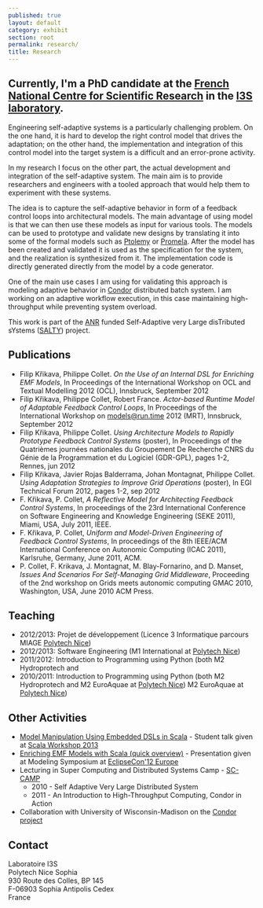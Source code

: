 ```yaml
---
published: true
layout: default
category: exhibit
section: root
permalink: research/
title: Research
---
```


## Currently, I'm a PhD candidate at the [French National Centre for Scientific Research][CNRS] in the [I3S laboratory][I3S]. ##


Engineering self-adaptive systems is a particularly challenging problem. On the
one hand, it is hard to develop the right control model that drives the
adaptation; on the other hand, the implementation and integration of this
control model into the target system is a difficult and an error-prone activity.

In my research I focus on the other part, the actual development and integration
of the self-adaptive system. The main aim is to provide researchers and
engineers with a tooled approach that would help them to experiment with these
systems.

The idea is to capture the self-adaptive behavior in form of a feedback control
loops into architectural models. The main advantage of using model is that we
can then use these models as input for various tools. The models can be used to
prototype and validate new designs by translating it into some of the formal
models such as [Ptolemy][] or [Promela][]. After the model has been created and
validated it is used as the specification for the system, and the realization is
synthesized from it. The implementation code is directly generated directly from
the model by a code generator.

One of the main use cases I am using for validating this approach is modeling
adaptive behavior in [Condor][] distributed batch system. I am working on an
adaptive workflow execution, in this case maintaining high- throughput while
preventing system overload.

This work is part of the [ANR][] funded Self-Adaptive very Large disTributed sYstems ([SALTY][]) project. 

## Publications

* Filip Křikava, Philippe Collet. _On the Use of an Internal DSL for Enriching
  EMF Models_, In Proceedings of the International Workshop on OCL and Textual
  Modelling 2012 (OCL), Innsbruck, September 2012
* Filip Křikava, Philippe Collet, Robert France. _Actor-based Runtime Model of
  Adaptable Feedback Control Loops_, In Proceedings of the International
  Workshop on models@run.time 2012 (MRT), Innsbruck, September 2012
* Filip Křikava, Philippe Collet. _Using Architecture Models to Rapidly
  Prototype Feedback Control Systems_ (poster), In Proceedings of the Quatrièmes
  journées nationales du Groupement De Recherche CNRS du Génie de la
  Programmation et du Logiciel (GDR-GPL), pages 1-2, Rennes, jun 2012
* Filip Křikava, Javier Rojas Balderrama, Johan Montagnat, Philippe Collet.
  _Using Adaptation Strategies to Improve Grid Operations_ (poster), In EGI
  Technical Forum 2012, pages 1-2, sep 2012
* F. Křikava, P. Collet, _A Reflective Model for Architecting Feedback Control
  Systems_, In proceedings of the 23rd International Conference on Software
  Engineering and Knowledge Engineering (SEKE 2011), Miami, USA, July 2011,
  IEEE.
* F. Křikava, P. Collet, _Uniform and Model-Driven Engineering of Feedback
  Control Systems_, In proceedings of the 8th IEEE/ACM International Conference
  on Autonomic Computing (ICAC 2011), Karlsruhe, Germany, June 2011, ACM.
* P. Collet, F. Krikava, J. Montagnat, M. Blay-Fornarino, and D. Manset, _Issues
  And Scenarios For Self-Managing Grid Middleware_, Proceeding of the 2nd
  workshop on Grids meets autonomic computing GMAC 2010, Washington, USA, June
  2010 ACM Press.

## Teaching 
* 2012/2013: Projet de développement (Licence 3 Informatique parcours MIAGE [Polytech Nice][])
* 2012/2013: Software Engineering (M1 International at [Polytech Nice][])
* 2011/2012: Introduction to Programming using Python (both M2 Hydroprotech and
* 2010/2011: Introduction to Programming using Python (both M2 Hydroprotech and
  M2 EuroAquae at [Polytech Nice][])
  M2 EuroAquae at [Polytech Nice][])

## Other Activities 

* [Model Manipulation Using Embedded DSLs in Scala](http://www.slideshare.net/krikava/scala-workshop13) - Student talk given at [Scala Workshop 2013](http://lampwww.epfl.ch/~hmiller/scala2013/)
* [Enriching EMF Models with Scala (quick overview)](http://www.slideshare.net/krikava/enriching-emf-models-with-scala) - Presentation given at Modeling Symposium at [EclipseCon'12 Europe](http://www.eclipsecon.org/europe2012/)
* Lecturing in Super Computing and Distributed Systems Camp - [SC-CAMP][]
  * 2010 - Self Adaptive Very Large Distributed System 
  * 2011 - An Introduction to High-Throughput Computing, Condor in Action
* Collaboration with University of Wisconsin-Madison on the [Condor project][condor]


## Contact 

Laboratoire I3S  
Polytech Nice Sophia  
930 Route des Colles, BP 145  
F-06903 Sophia Antipolis Cedex  
France

[philippe]: http://www.i3s.unice.fr/~collet/
[johan]: http://www.i3s.unice.fr/~johan/
[MODALIS]: http://modalis.i3s.unice.fr/
[I3S]: http://www.i3s.unice.fr/I3S/
[CNRS]: http://www.cnrs.fr/
[ANR]: http://www.agence-nationale-recherche.fr/
[SALTY]: https://salty.unice.fr/
[Condor]: http://www.cs.wisc.edu/condor/
[SC-CAMP]: http://www.sc-camp.org/
[UNS]: http://www.unice.fr/
[Promela]: http://spinroot.com/
[Ptolemy]: http://ptolemy.eecs.berkeley.edu/ptolemyII/
[Polytech Nice]: http://www.polytech.unice.fr/